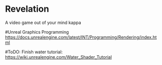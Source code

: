 # Revelation
A video game out of your mind kappa

#Unreal Graphics Programming
https://docs.unrealengine.com/latest/INT/Programming/Rendering/index.html


#ToDO:
Finish water tutorial:
https://wiki.unrealengine.com/Water_Shader_Tutorial

